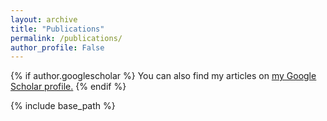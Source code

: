 ```yaml
---
layout: archive
title: "Publications"
permalink: /publications/
author_profile: False
---
```


<!-- # Highlighted

{% for post in site.publications reversed %}
  {% include archive-single.html %}
{% endfor %}

# All-->

{% if author.googlescholar %}
  You can also find my articles on <u><a href="{{[author.googlescholar](https://scholar.google.com/citations?view_op=list_works&hl=en&hl=en&user=FMcmg0gAAAAJ)}}">my Google Scholar profile</a>.</u>
{% endif %}

{% include base_path %}

<br/>
